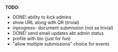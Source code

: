 
**TODO:**
- DONE! ability to kick admins
- show URL along with QR (trivial)
- inprogress- document submission (not as trivial)
- DONE! send email updates abt admin status
- profile with bio (just for fun)
- "allow multiple submissions" choice for events
